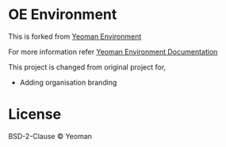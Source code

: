 # OE Environment

This is forked from [Yeoman Environment](https://github.com/yeoman/environment)

For more information refer [Yeoman Environment Documentation](http://yeoman.io/environment/)

This project is changed from original project for,

* Adding organisation branding

# License

BSD-2-Clause © Yeoman
